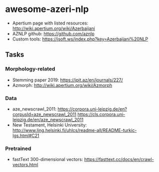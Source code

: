 # awesome-azeri-nlp

* Apertium page with listed resources: http://wiki.apertium.org/wiki/Azerbaijani
* AZNLP github: https://github.com/aznlp
* Custom tools: https://jsoft.ws/index.php?key=Azerbaijani%20NLP

## Tasks

### Morphology-related
* Stemming paper 2019: https://jpit.az/en/journals/227/
* Azmorph: http://wiki.apertium.org/wiki/Azmorph

### Data
* aze_newscrawl_2011: https://corpora.uni-leipzig.de/en?corpusId=aze_newscrawl_2011 https://cls.corpora.uni-leipzig.de/en/aze_newscrawl_2011
* New Testament, Helsinki University: http://www.ling.helsinki.fi/uhlcs/readme-all/README-turkic-lgs.html#C21

### Pretrained
* fastText 300-dimensional vectors: https://fasttext.cc/docs/en/crawl-vectors.html 
